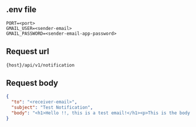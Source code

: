 ## .env file
```env
PORT=<port>
GMAIL_USER=<sender-email>
GMAIL_PASSWORD=<sender-email-app-password>
```

## Request url
`{host}/api/v1/notification`

## Request body
```json
{
  "to": "<receiver-email>",
  "subject": "Test Notification",
  "body": "<h1>Hello !!, this is a test email!</h1><p>This is the body.</p>"
}
```
